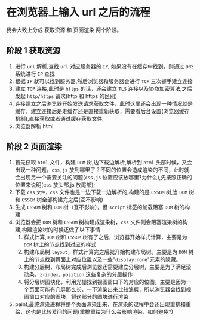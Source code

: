 
# 在浏览器上输入 url 之后的流程

我会大致上分成 获取资源 和 页面渲染 两个阶段。

## 阶段 1 获取资源

1. 进行 `url` 解析,查找 `url` 对应服务器的 `IP`, 如果没有在缓存中找到，则通过 `DNS` 系统进行 `IP` 查找
2. 根据 `IP` 就可以找到服务器,然后浏览器和服务器会进行 `TCP` 三次握手建立连接
3. 建立 `TCP` 连接,此时是 `https` 的话，还会建立 `TLS` 连接以及协商加密算法,之后发起 `http/https` 请求(http 和 https 的区别)
4. 连接建立之后浏览器开始发送请求获取文件，此时这里还会出现一种情况就是缓存，建立连接后是走缓存还是直接重新获取，需要看后台设置(浏览器缓存机制),直接获取或者通过缓存获取文件;
5. 浏览器解析 html

## 阶段 2 页面渲染

1. 首先获取 `html` 文件，构建 `DOM` 树,边下载边解析,解析到 `html` 头部时候，又会出现一种问题，`css,js` 放到哪里了？不同的位置会造成渲染的不同，此时就会出现另一个需要关注的问题(`css,js` 位置应该放哪里?为什么),先按照正确的位置来说明(css 放头部,js 放尾部);
2. 下载 `css` `文件，css` 文件也是一边下载一边解析的,构建的是 `CSSOM` 树,当 `DOM` 树和 `CSSOM` 树全部构建完之后(互不影响)
3. 生成 `CSSOM` 树和 `DOM` 树（互不影响），但 `script` 标签的加载阻塞 `DOM` 树的构建
4. 浏览器会把 `DOM` 树和 `CSSOM` 树构建成渲染树，`css` 文件则会阻塞渲染树的构建,构建渲染树的时候还做了以下事情
   1. 样式计算,`DOM` 树和 `CSSOM` 树有了之后，浏览器开始样式计算，主要是为 `DOM` 树上的节点找到对应的样式
   2. 构建布局树 `layout`，样式计算完之后就开始构建布局树。主要是为 `DOM` 树上的节点找到页面上对应位置以及一些"`display:none`"元素的隐藏。
   3. 构建分层树，布局树完成后浏览器还需要建立分层树，主要是为了满足滚动条，`z-index，position` 这些复杂的分层操作
   4. 将分层树图块化，利用光栅找到视图窗口下的对应的位图。主要是因为一个页面可能有几屏那么长，一下渲染出来比较浪费，所以浏览器会找到视图窗口对应的图块，将这部分的图块进行渲染
5. paint,最终渲染进程将整个页面渲染出来，在渲染的过程中会还出现重排和重绘，这也是比较爱问的问题(重排重绘为什么会影响渲染，如何避免?)
